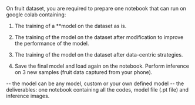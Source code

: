 On fruit dataset, you are required to prepare one notebook that can run on google colab containing:

1) The training of a **model on the dataset as is.

2) The training of the model on the dataset after modification to improve the performance of the model.

3) The training of the model on the dataset after data-centric strategies.

4) Save the final model and load again on the notebook. Perform inference on 3 new samples (fruit data captured from your phone).

-- the model can be any model, custom or your own defined model
-- the deliverables: one notebook containing all the codes, model file (.pt file) and inference images.
